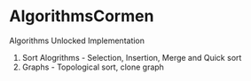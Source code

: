 # AlgorithmsCormen
Algorithms Unlocked Implementation

1. Sort Alogrithms - Selection, Insertion, Merge and Quick sort
2. Graphs  - Topological sort, clone graph

